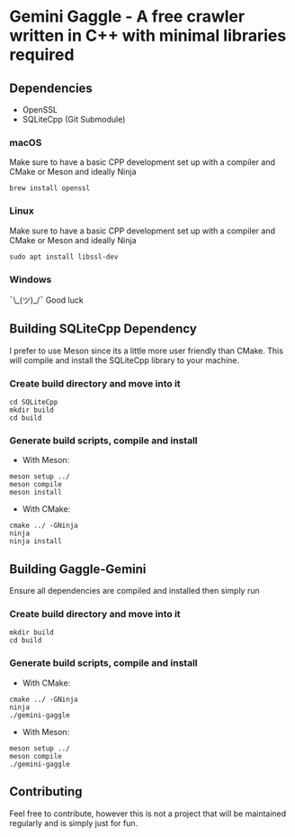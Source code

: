 # Gemini Gaggle - A free crawler written in C++ with minimal libraries required

## Dependencies
- OpenSSL
- SQLiteCpp (Git Submodule)

### macOS
Make sure to have a basic CPP development set up with a compiler and CMake or Meson and ideally Ninja
```
brew install openssl
```

### Linux
Make sure to have a basic CPP development set up with a compiler and CMake or Meson and ideally Ninja
```
sudo apt install libssl-dev
```

### Windows
¯\\\_(ツ)\_/¯ Good luck

## Building SQLiteCpp Dependency
I prefer to use Meson since its a little more user friendly than CMake.
This will compile and install the SQLiteCpp library to your machine.

### Create build directory and move into it
```
cd SQLiteCpp
mkdir build
cd build
```

### Generate build scripts, compile and install
- With Meson:
```
meson setup ../
meson compile
meson install
```
- With CMake:
```
cmake ../ -GNinja
ninja
ninja install
```

## Building Gaggle-Gemini
Ensure all dependencies are compiled and installed then simply run

### Create build directory and move into it
```
mkdir build
cd build
```

### Generate build scripts, compile and install
- With CMake:
```
cmake ../ -GNinja
ninja
./gemini-gaggle
```
- With Meson:
```
meson setup ../
meson compile
./gemini-gaggle
```

## Contributing
Feel free to contribute, however this is not a project that will be maintained regularly and is simply just for fun.
